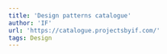 ```yaml
---
title: 'Design patterns catalogue'
author: 'IF'
url: 'https://catalogue.projectsbyif.com/'
tags: Design
---
```

